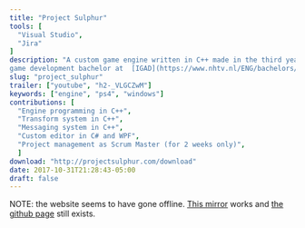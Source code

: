 ```yaml
---
title: "Project Sulphur"
tools: [
  "Visual Studio",
  "Jira"
]
description: "A custom game engine written in C++ made in the third year of my
game development bachelor at  [IGAD](https://www.nhtv.nl/ENG/bachelors/creative-media-and-game-technologies/startpage.html).The project lasted 32 weeks, including an 8 week pre-production phase. I joined the project in week 9 as both an engine and tools programmer. You can read more about the project on [the website](http://projectsulphur.com/)."
slug: "project_sulphur"
trailer: ["youtube", "h2-_VLGCZwM"]
keywords: ["engine", "ps4", "windows"]
contributions: [
  "Engine programming in C++",
  "Transform system in C++",
  "Messaging system in C++",
  "Custom editor in C# and WPF",
  "Project management as Scrum Master (for 2 weeks only)",
  ]
download: "http://projectsulphur.com/download"
date: 2017-10-31T21:28:43-05:00
draft: false
---
```


<p id="note">NOTE: the website seems to have gone offline. <a href=http://sulphurmirror.zemanzo.nl/index.html>This mirror</a> works and <a href=https://github.com/ProjectSulphur/ProjectSulphur>the github page</a> still exists.</p>
